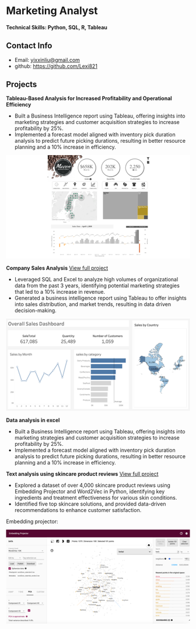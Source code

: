 # Marketing Analyst

#### Technical Skills: Python, SQL, R, Tableau

## Contact Info
- Email: yixxinliu@gmail.com
- github: https://github.com/Lexi821

## Projects

**Tableau-Based Analysis for Increased Profitability and Operational Efficiency**
- Built a Business Intelligence report using Tableau, offering insights into marketing strategies and customer acquisition strategies to increase profitability by 25%.
- Implemented a forecast model aligned with inventory pick duration analysis to predict future picking durations, resulting in better resource planning and a 10% increase in efficiency.

![Maven roaster](/images/MavenRoasters2.png)

**Company Sales Analysis**
[View full project](https://github.com/Lexi821/company_sales_analysis)

- Leveraged SQL and Excel to analyze high volumes of organizational data from the past 3 years, identifying potential marketing strategies that led to a 10% increase in revenue. 
- Generated a business intelligence report using Tableau to offer insights into sales distribution, and market trends, resulting in data driven decision-making.

![Company Sales Analysis](/images/companySalesDash.png)


**Data analysis in excel**
- Built a Business Intelligence report using Tableau, offering insights into marketing strategies and customer acquisition strategies to increase profitability by 25%.
- Implemented a forecast model aligned with inventory pick duration analysis to predict future picking durations, resulting in better resource planning and a 10% increase in efficiency.

**Text analysis using skincare product reviews**
[View full project](https://github.com/Lexi821/Text-analysis-of-skincare-product-review)

- Explored a dataset of over 4,000 skincare product reviews using Embedding Projector and Word2Vec in Python, identifying key ingredients and treatment effectiveness for various skin conditions.
- Identified five top skincare solutions, and provided data-driven recommendations to enhance customer satisfaction.

Embedding projector:

![embedding projector](/images/projector1.png)




